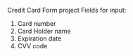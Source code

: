 Credit Card Form project
Fields for input:
1. Card number
2. Card Holder name
3. Expiration date
4. CVV code
